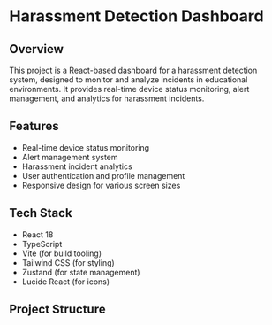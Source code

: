 # Harassment Detection Dashboard

## Overview

This project is a React-based dashboard for a harassment detection system, designed to monitor and analyze incidents in educational environments. It provides real-time device status monitoring, alert management, and analytics for harassment incidents.

## Features

- Real-time device status monitoring
- Alert management system
- Harassment incident analytics
- User authentication and profile management
- Responsive design for various screen sizes

## Tech Stack

- React 18
- TypeScript
- Vite (for build tooling)
- Tailwind CSS (for styling)
- Zustand (for state management)
- Lucide React (for icons)

## Project Structure 